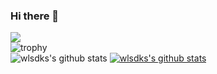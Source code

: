 ### Hi there 👋

<!--
**wlsdks/wlsdks** is a ✨ _special_ ✨ repository because its `README.md` (this file) appears on your GitHub profile.

Here are some ideas to get you started:

- 🔭 I’m currently working on ...
- 🌱 I’m currently learning ...
- 👯 I’m looking to collaborate on ...
- 🤔 I’m looking for help with ...
- 💬 Ask me about ...
- 📫 How to reach me: ...
- 😄 Pronouns: ...
- ⚡ Fun fact: ...
-->
<a href="http://115.85.181.88:8080/" target="_blank"><img src="https://img.shields.io/badge/지능형중고장터 프로젝트-1877F2?style=flat-square&logo=BaNaDa&logoColor=white"/></a>
<br>
![trophy](https://github-profile-trophy.vercel.app/?username=wlsdks)<br>
![wlsdks's github stats](https://github-readme-stats.vercel.app/api?username=wlsdks&show_icons=true)
[![wlsdks's github stats](https://github-readme-stats.vercel.app/api/top-langs/?username=wlsdksID&show_icons=true&hide_border=true&title_color=004386&icon_color=004386&layout=compact)](https://github.com/wlsdks)
